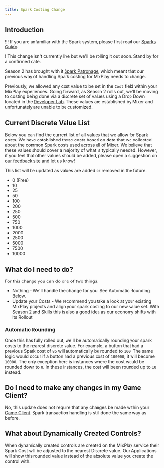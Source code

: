 ```yaml
---
title: Spark Costing Change
---
```


## Introduction

!!! If you are unfamiliar with the Spark system, please first read our [Sparks Guide](/guides/mixplay/sparks).

! This change isn't currently live but we'll be rolling it out soon. Stand by for a confirmed date.

Season 2 has brought with it [Spark Patronage](https://blog.mixer.com), which meant that our previous way of handling Spark costing for MixPlay needs to change.

Previously, we allowed any cost value to be set in the `Cost` field within your MixPlay experiences. Going forward, as Season 2 rolls out, we'll be moving to costing being done via a discrete set of values using a Drop Down located in the [Developer Lab](https://mixer.com/lab). These values are established by Mixer and unfortunately are unable to be customized.

## Current Discrete Value List

Below you can find the current list of all values that we allow for Spark costs. We have established these costs based on data that we collected about the common Spark costs used across all of Mixer. We believe that these values should cover a majority of what is typically needed. However, if you feel that other values should be added, please open a suggestion on [our feedback site](https://feedback.mixer.com) and let us know!

This list will be updated as values are added or removed in the future.

* 0 (Free)
* 10
* 25
* 50
* 100
* 200
* 250
* 500
* 750
* 1000
* 2000
* 2500
* 5000
* 7500
* 10000

## What do I need to do?

For this change you can do one of two things:
- Nothing - We'll handle the change for you: See Automatic Rounding Below.
- Update your Costs - We recommend you take a look at your existing MixPlay projects and align your spark costing to our new value set. With Season 2 and Skills this is also a good idea as our economy shifts with its Rollout.

### Automatic Rounding

Once this has fully rolled out, we'll be automatically rounding your spark costs to the nearest discrete value. For example, a button that had a previous Spark cost of `85` will automatically be rounded to `100`. The same logic would occur if a button had a previous cost of `100000`; it will become `10000`. The only exception here is instances where the cost would be rounded down to `0`. In these instances, the cost will been rounded up to `10` instead.

## Do I need to make any changes in my Game Client?

No, this update does not require that any changes be made within your [Game Client](/guides/mixplay/interactive-overview#the-game-client). Spark transaction handling is still done the same way as before.

## What about Dynamically Created Controls?

When dynamically created controls are created on the MixPlay service their Spark Cost will be adjusted to the nearest Discrete value. Our Applications will show this rounded value instead of the absolute value you create the control with.



